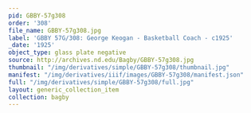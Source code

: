 ```yaml
---
pid: GBBY-57g308
order: '308'
file_name: GBBY-57g308.jpg
label: 'GBBY 57G/308: George Keogan - Basketball Coach - c1925'
_date: '1925'
object_type: glass plate negative
source: http://archives.nd.edu/Bagby/GBBY-57g308.jpg
thumbnail: "/img/derivatives/simple/GBBY-57g308/thumbnail.jpg"
manifest: "/img/derivatives/iiif/images/GBBY-57g308/manifest.json"
full: "/img/derivatives/simple/GBBY-57g308/full.jpg"
layout: generic_collection_item
collection: bagby
---
```

